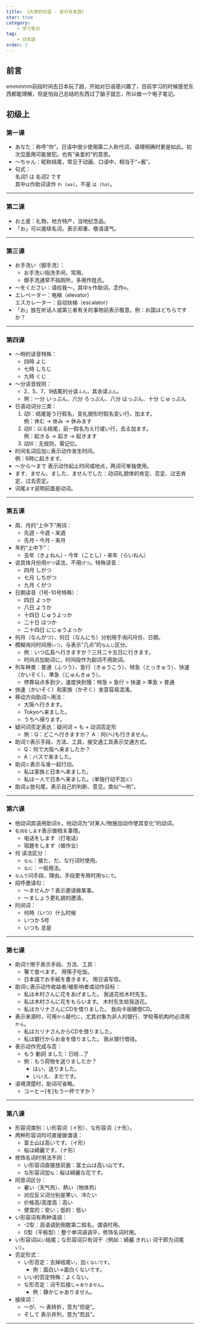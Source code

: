 ```yaml
---
title: 《大家的日语 - 皆の日本語》
star: true
category:
    - 学习笔记
tag:
    - 日本語
order: 2
---
```


## 前言

emmmmm前段时间去日本玩了趟，开始对日语感兴趣了，目前学习的时候感觉东西都能理解，但是怕自己总结的东西过了脑子就忘，所以做一个电子笔记。

## 初级上

### 第一课
- あなた：称呼“你”。日语中很少使用第二人称代词，语境明确时更是如此。初次见面用可能冒犯。也有“亲爱的”的意思。
- ～ちゃん：昵称结尾，常见于动画、口语中，相当于“~酱”。
- 句式：  
  名词1 は 名词2 です  
  其中`は`作助词读作 `わ (wa)`，不是 `は (ha)`。

---

### 第二课
- お土産：礼物，地方特产，当地纪念品。
- 「お」可以接续名词，表示郑重、敬语语气。

---

### 第三课
- お手洗い（御手洗）：  
  - お手洗い指洗手间，常用。  
  - 御手洗通常不指厕所，多用作姓氏。
- 〜をください：请给我～，其中`を`作助词，念作`o`。
- エレベーター：电梯（elevator）  
  エスカレーター：自动扶梯（escalator）
- 「お」放在听话人或第三者有关的事物前表示敬意。例：お国はどちらですか？

---

### 第四课
- ～時的读音特殊：  
  - 四時 よじ  
  - 七時 しちじ  
  - 九時 くじ
- ～分读音规则：  
  - 2、5、7、9结尾的分读`ふん`，其余读`ぷん`。  
  - 例：一分 いっぷん、六分 ろっぷん、八分 はっぷん、十分 じゅっぷん
- 日语动词分三类：  
  1. 动I：结尾是う行假名，变礼貌形时假名变い行，加ます。  
     例：休む → 休み → 休みます  
  2. 动II：以る结尾，前一假名为え行或い行，去る加ます。  
     例：起きる → 起き → 起きます  
  3. 动III：无规则，需记忆。  
- 时间名词后加`に`表示动作发生时间。  
  例：6時に起きます。  
- ～から～まで 表示动作起止时间或地点，两词可单独使用。  
- ます、ません、ました、ませんでした：动词礼貌体的肯定、否定、过去肯定、过去否定。  
- 词尾`ます`说明前面是动词。

---

### 第五课
- 周、月的“上中下”用词：  
  - 先週・今週・来週  
  - 先月・今月・来月  
- 年的“上中下”：  
  - 去年（きょねん）・今年（ことし）・来年（らいねん）  
- 说具体月份用`がつ`读法，不用`げつ`。特殊读音：  
  - 四月 しがつ  
  - 七月 しちがつ  
  - 九月 くがつ  
- 日期读音（1号-10号特殊）：  
  - 四日 よっか  
  - 八日 ようか  
  - 十四日 じゅうよっか  
  - 二十日 はつか  
  - 二十四日 にじゅうよっか  
- 何月（なんがつ）、何日（なんにち）分别用于询问月份、日期。  
- 模糊询问时间用`いつ`，与表示“几点”的`なんじ`区分。  
  - 例：いつ広島へ行きますか？三月二十五日に行きます。  
  - 时间点加助词に，时间段作为副词不用助词。  
- 列车种类：普通（ふつう）、急行（きゅうこう）、特急（とっきゅう）、快速（かいそく）、準急（じゅんきゅう）。  
  - 停靠站点多到少，速度快到慢：特急 > 急行 > 快速 > 準急 > 普通  
- 快速（かいそく）和家族（かぞく）发音容易混淆。  
- 移动方向助词`へ`用法：  
  - 大阪へ行きます。  
  - Tokyoへ来ました。  
  - うちへ帰ります。  
- 疑问词否定表达：疑问词 + も + 动词否定形  
  - 例：Q：どこへ行きますか？ A：何(へ)も行きません。  
- 助词`で`表示手段、方法、工具，接交通工具表示交通方式。  
  - Q：何で大阪へ来ましたか？  
  - A：バスで来ました。  
- 助词`と`表示与谁一起行动。  
  - 私は家族と日本へ来ました。  
  - 私は一人で日本へ来ました。（单独行动不加`と`）  
- 助词`よ`放句尾，表示自己的判断、意见，类似“～哟”。

---

### 第六课
- 他动词宾语用助词`を`。他动词为“对某人/物施加动作使其变化”的动词。  
- `名词をします`表示做相关事情。  
  - 电话をします（打电话）  
  - 宿題をします（做作业）  
- 何 读法区分：  
  - `なん`：接た、だ、な行词时使用。  
  - `なに`：一般用法。  
- `なんで`问手段、理由。手段更专用时用`なにで`。  
- 招呼邀请句：  
  - 〜ませんか？表示邀请做某事。  
  - 〜ましょう更礼貌的邀请。  
- 时间词：  
  - 何時（いつ）什么时候  
  - いつか 5号  
  - いつも 总是

---

### 第七课
- 助词`で`用于表示手段、方法、工具：  
  - 箸で食べます。 用筷子吃饭。  
  - 日本語でお手紙を書きます。 用日语写信。  
- 助词`に`表示动作收益者/被影响者或动作目标：  
  - 私は木村さんに花をあげました。 我送花给木村先生。  
  - 私は木村さんに花をもらいます。 木村先生给我送花。  
  - 私はカリナさんにCDを借りました。 我向卡丽娜借CD。  
- 表示来源时，可用`から`替代`に`，尤其对象为非人的银行、学校等机构时必须用`から`。  
  - 私はカリナさんからCDを借りました。  
  - 私は銀行からお金を借りました。 我从银行借钱。  
- 表示动作完成与否：  
  - もう 動詞 ました：已经…了  
  - 例：もう荷物を送りましたか？  
    - はい、送りました。  
    - いいえ、まだです。  
- 语境清楚时，助词可省略。  
  - コーヒー[を]もう一杯ですか？

---

### 第八课
- 形容词类别：い形容词（イ形）、な形容词（ナ形）。
- 两种形容词均可直接做谓语：  
  - 富士山は高いです。（イ形）  
  - 桜は綺麗です。（ナ形）  
- 修饰名词时用法不同：  
  - い形容词直接放前面：富士山は高い山です。  
  - な形容词加`な`：桜は綺麗な花です。  
- 同音词区分：  
  - 暑い（天气热）、熱い（物体热）  
  - 对应反义词分别是寒い、冷たい  
  - 价格高/高度高：高い  
  - 便宜的：安い；低的：低い  
- い形容词有两种语调：  
  - -2型：高语调到倒数第二假名，谓语时用。  
  - 0型（平板型）：整个单词语调平，修饰名词时用。  
- い形容词以`い`结尾；な形容词只有词干（例如：綺麗 きれい 词干即为词尾`い`）。  
- 否定形式：  
  - い形否定：去掉结尾`い`，加`くないです`。  
    - 例：面白い→面白くないです。  
  - いい的否定特殊：よくない。  
  - な形否定：词干后接`じゃありません`。  
    - 例：静かじゃありません。  
- 接续词：  
  - ～が、～ 表转折，意为“但是”。  
  - そして 表示并列，意为“而且”。

---